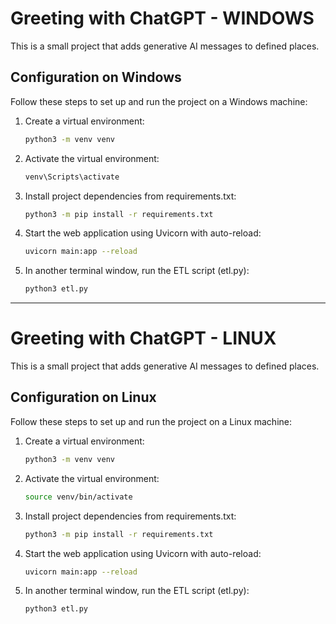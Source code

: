 # Greeting with ChatGPT - WINDOWS

This is a small project that adds generative AI messages to defined places.

## Configuration on Windows

Follow these steps to set up and run the project on a Windows machine:

1. Create a virtual environment:
    ```bash
    python3 -m venv venv
    ```

2. Activate the virtual environment:
    ```bash
    venv\Scripts\activate
    ```

3. Install project dependencies from requirements.txt:
    ```bash
    python3 -m pip install -r requirements.txt
    ```

4. Start the web application using Uvicorn with auto-reload:
    ```bash
    uvicorn main:app --reload
    ```

5. In another terminal window, run the ETL script (etl.py):
    ```bash
    python3 etl.py
    ```

---------------------------------------------------------------------------------------------------------

# Greeting with ChatGPT - LINUX

This is a small project that adds generative AI messages to defined places.

## Configuration on Linux

Follow these steps to set up and run the project on a Linux machine:


1. Create a virtual environment:
    ```bash
    python3 -m venv venv
    ```

2. Activate the virtual environment:
    ```bash
    source venv/bin/activate
    ```

3. Install project dependencies from requirements.txt:
    ```bash
    python3 -m pip install -r requirements.txt
    ```

4. Start the web application using Uvicorn with auto-reload:
    ```bash
    uvicorn main:app --reload
    ```

5. In another terminal window, run the ETL script (etl.py):
    ```bash
    python3 etl.py
    ```
